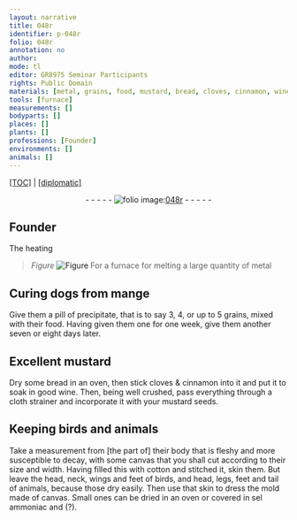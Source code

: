 ```yaml
---
layout: narrative
title: 048r
identifier: p-048r
folio: 048r
annotation: no
author:
mode: tl
editor: GR8975 Seminar Participants
rights: Public Domain
materials: [metal, grains, food, mustard, bread, cloves, cinnamon, wine, cloth, mustard seeds, canvas, cotton, skin, sel ammoniac, (?)]
tools: [furnace]
measurements: []
bodyparts: []
places: []
plants: []
professions: [Founder]
environments: []
animals: []
---
```


<p><a href="{{ site.baseurl }}/translation/" target="_blank">[TOC]</a> | <a href="{{ site.baseurl }}/texts/p-048r_tc/">[diplomatic]</a></p><div class="folio" align="center">- - - - - <a href="http://gallica.bnf.fr/ark:/12148/btv1b10500001g/f101.image" target="_blank"><img src="https://cu-mkp.github.io/2017-workshop-edition/assets/photo-icon.png" alt="folio image: " style="display:inline-block; margin-bottom:-3px;"/>048r</a> - - - - - </div>  
  

## <span class="pro">Founder</span>

 
The heating<br/> 
> *Figure*
> <a href="https://drive.google.com/open?id=0B9-oNrvWdlO5YXhXTUJpMk44eTQ" target="_blank"><img src="https://cu-mkp.github.io/GR8975-edition/assets/photo-icon.png" alt="Figure" style="display:inline-block; margin-bottom:-3px;"/></a>
 For a <span class="tl">furnace</span> for melting a large quantity of <span class="m">metal</span>
 
 
  

## Curing dogs from mange

 
Give them a pill of precipitate, that is to say 3, 4, or up to 5 <span class="m">grains</span>, mixed with their <span class="m">food</span>. Having given them one for one week, give them another seven or eight days later.
 
 
  

## Excellent <span class="m">mustard</span>

 
Dry some <span class="m">bread</span> in an oven, then stick <span class="m">cloves</span> & <span class="m">cinnamon</span> into it and put it to soak in good <span class="m">wine</span>. Then, being well crushed, pass everything through a <span class="m">cloth</span> strainer and incorporate it with your <span class="m">mustard seeds</span>.
 
 
  

## Keeping birds and animals

 
Take a measurement from [the part of] their body that is fleshy and more susceptible to decay, with some <span class="m">canvas</span> that you shall cut according to their size and width. Having filled this with <span class="m">cotton</span> and stitched it, skin them. But leave the head, neck, wings and feet of birds, and head, legs, feet and tail of animals, because those dry easily. Then use that <span class="m">skin</span> to dress the mold made of <span class="m">canvas</span>. Small ones can be dried in an oven or covered in <span class="m">sel ammoniac</span> and <span class="m">(?)</span>.
 
